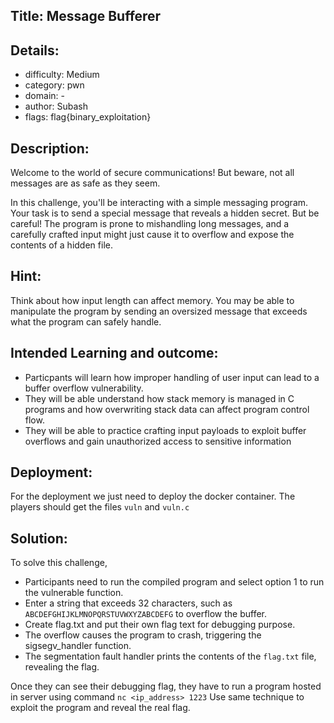 ﻿## Title: Message Bufferer

## Details:

- difficulty: Medium
- category: pwn
- domain: -
- author: Subash
- flags: flag{binary_exploitation}

## Description:

Welcome to the world of secure communications! But beware, not all messages are as safe as they seem.

In this challenge, you'll be interacting with a simple messaging program. Your task is to send a special message that reveals a hidden secret. But be careful! The program is prone to mishandling long messages, and a carefully crafted input might just cause it to overflow and expose the contents of a hidden file.

## Hint:

Think about how input length can affect memory. You may be able to manipulate the program by sending an oversized message that exceeds what the program can safely handle.

## Intended Learning and outcome:

- Particpants will learn how improper handling of user input can lead to a buffer overflow vulnerability.
- They will be able understand how stack memory is managed in C programs and how overwriting stack data can affect program control flow.
- They will be able to practice crafting input payloads to exploit buffer overflows and gain unauthorized access to sensitive information

## Deployment:

For the deployment we just need to deploy the docker container. The players should get the files `vuln` and `vuln.c`

## Solution:

To solve this challenge, 
- Participants need to run the compiled program and select option 1 to run the vulnerable function.
- Enter a string that exceeds 32 characters, such as `ABCDEFGHIJKLMNOPQRSTUVWXYZABCDEFG` to overflow the buffer.
- Create flag.txt and put their own flag text for debugging purpose.
- The overflow causes the program to crash, triggering the sigsegv_handler function.
- The segmentation fault handler prints the contents of the `flag.txt` file, revealing the flag.

Once they can see their debugging flag, they have to run a program hosted in server using command `nc <ip_address> 1223`
Use same technique to exploit the program and reveal the real flag.